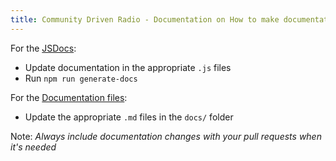```yaml
---
title: Community Driven Radio - Documentation on How to make documentation
---
```


For the [JSDocs](../jsdocs):

- Update documentation in the appropriate `.js` files
- Run `npm run generate-docs`

For the [Documentation files](../):

- Update the appropriate `.md` files in the `docs/` folder

Note: _Always include documentation changes with your pull requests when it's needed_